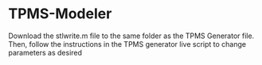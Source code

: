 # TPMS-Modeler

Download the stlwrite.m file to the same folder as the TPMS Generator file. Then, follow the instructions in the TPMS generator live script to change parameters as desired
